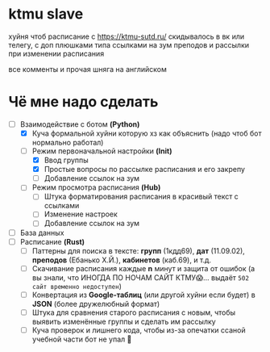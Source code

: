 # ktmu slave

хуйня чтоб расписание с https://ktmu-sutd.ru/ 
скидывалось в вк или телегу, с доп плюшками
типа ссылками на зум преподов и рассылки
при изменении расписания

все комменты и прочая шняга на английском

# Чё мне надо сделать

- [ ] Взаимодействие с ботом **(Python)**
     - [x] Куча формальной хуйни которую хз как объяснить (надо чтоб бот нормально работал)
     - [ ] Режим первоначальной настройки **(Init)**
          - [x] Ввод группы
          - [x] Простые вопросы по рассылке расписания и его закрепу
          - [ ] Добавление ссылок на зум
     - [ ] Режим просмотра расписания **(Hub)**
          - [ ] Штука форматирования расписания в красивый текст с ссылками
          - [ ] Изменение настроек
          - [ ] Добавление ссылок на зум
- [ ] База данных
- [ ] Расписание **(Rust)**
     - [ ] Паттерны для поиска в тексте:
          **групп** (1кдд69), 
          **дат** (11.09.02),
          **преподов** (Ебанько Х.Й.),
          **кабинетов** (каб.69),
          и т.д.
     - [ ] Скачивание расписания каждые **n** минут и защита от ошибок (а вы знали, что ИНОГДА ПО НОЧАМ САЙТ КТМУ😱... выдаёт `502 сайт временно недоступен`)
     - [ ] Конвертация из **Google-таблиц** (или другой хуйни если будет) в **JSON** (более дружелюбный формат)
     - [ ] Штука для сравнения старого расписания с новым, чтобы выявить изменённые группы и сделать им рассылку
     - [ ] Куча проверок и лишнего кода, чтобы из-за опечатки ссаной учебной части бот не упал 🖕